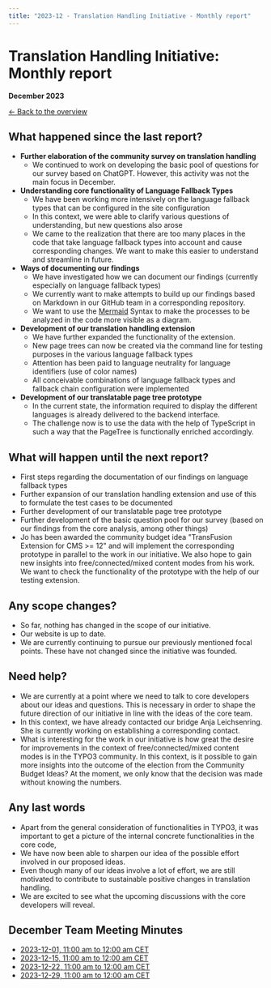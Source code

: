 ```yaml
---
title: "2023-12 - Translation Handling Initiative - Monthly report"
---
```


# Translation Handling Initiative: Monthly report
**December 2023**

[← Back to the overview](https://notes.typo3.org/s/f3ae8fZSD)

## What happened since the last report?

- **Further elaboration of the community survey on translation handling**
  - We continued to work on developing the basic pool of questions for our survey based on ChatGPT. However, this activity was not the main focus in December.
- **Understanding core functionality of Language Fallback Types**
  - We have been working more intensively on the language fallback types that can be configured in the site configuration
  - In this context, we were able to clarify various questions of understanding, but new questions also arose
  - We came to the realization that there are too many places in the code that take language fallback types into account and cause corresponding changes. We want to make this easier to understand and streamline in future.
- **Ways of documenting our findings**
  - We have investigated how we can document our findings (currently especially on language fallback types)
  - We currently want to make attempts to build up our findings based on Markdown in our GitHub team in a corresponding repository.
  - We want to use the [Mermaid](https://github.com/mermaid-js/mermaid) Syntax to make the processes to be analyzed in the code more visible as a diagram.
- **Development of our translation handling extension**
  - We have further expanded the functionality of the extension.
  - New page trees can now be created via the command line for testing purposes in the various language fallback types
  - Attention has been paid to language neutrality for language identifiers (use of color names)
  - All conceivable combinations of language fallback types and fallback chain configuration were implemented
- **Development of our translatable page tree prototype**
  - In the current state, the information required to display the different languages is already delivered to the backend interface.
  - The challenge now is to use the data with the help of TypeScript in such a way that the PageTree is functionally enriched accordingly.

## What will happen until the next report?

- First steps regarding the documentation of our findings on language fallback types
- Further expansion of our translation handling extension and use of this to formulate the test cases to be documented
- Further development of our translatable page tree prototype
- Further development of the basic question pool for our survey (based on our findings from the core analysis, among other things)
- Jo has been awarded the community budget idea "TransFusion Extension for CMS >= 12" and will implement the corresponding prototype in parallel to the work in our initiative. We also hope to gain new insights into free/connected/mixed content modes from his work. We want to check the functionality of the prototype with the help of our testing extension.

## Any scope changes?
- So far, nothing has changed in the scope of our initiative.
- Our website is up to date.
- We are currently continuing to pursue our previously mentioned focal points. These have not changed since the initiative was founded.

## Need help?

- We are currently at a point where we need to talk to core developers about our ideas and questions. This is necessary in order to shape the future direction of our initiative in line with the ideas of the core team.
- In this context, we have already contacted our bridge Anja Leichsenring. She is currently working on establishing a corresponding contact.
- What is interesting for the work in our initiative is how great the desire for improvements in the context of free/connected/mixed content modes is in the TYPO3 community. In this context, is it possible to gain more insights into the outcome of the election from the Community Budget Ideas? At the moment, we only know that the decision was made without knowing the numbers.

## Any last words

- Apart from the general consideration of functionalities in TYPO3, it was important to get a picture of the internal concrete functionalities in the core code,
- We have now been able to sharpen our idea of the possible effort involved in our proposed ideas.
- Even though many of our ideas involve a lot of effort, we are still motivated to contribute to sustainable positive changes in translation handling.
- We are excited to see what the upcoming discussions with the core developers will reveal.

## December Team Meeting Minutes

- [2023-12-01, 11:00 am to 12:00 am CET](https://notes.typo3.org/s/L1aLsRB1_)
- [2023-12-15, 11:00 am to 12:00 am CET](https://notes.typo3.org/s/ddSKDuz1Q)
- [2023-12-22, 11:00 am to 12:00 am CET](https://notes.typo3.org/s/lbLlUw9-6)
- [2023-12-29, 11:00 am to 12:00 am CET](https://notes.typo3.org/s/8gjJkDDt_)